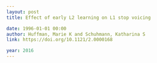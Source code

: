 ```yaml
---
layout: post
title: Effect of early L2 learning on L1 stop voicing

date: 1996-01-01 00:00
author: Huffman, Marie K and Schuhmann, Katharina S
link: https://doi.org/10.1121/2.0000168

year: 2016
---
```



